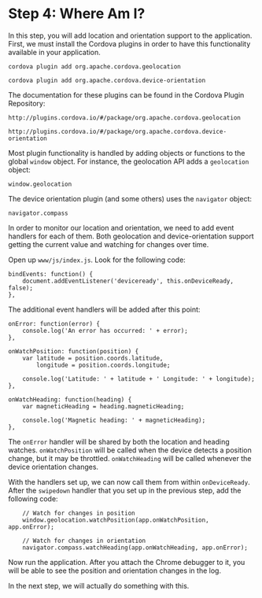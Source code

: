 # Step 4: Where Am I?

In this step, you will add location and orientation support to the
application.  First, we must install the Cordova plugins in order to have
this functionality available in your application.

    cordova plugin add org.apache.cordova.geolocation

    cordova plugin add org.apache.cordova.device-orientation

The documentation for these plugins can be found in the Cordova Plugin
Repository:

    http://plugins.cordova.io/#/package/org.apache.cordova.geolocation

    http://plugins.cordova.io/#/package/org.apache.cordova.device-orientation

Most plugin functionality is handled by adding objects or functions to the
global `window` object.  For instance, the geolocation API adds a `geolocation`
object:

    window.geolocation

The device orientation plugin (and some others) uses the `navigator` object:

    navigator.compass

In order to monitor our location and orientation, we need to add event
handlers for each of them. Both geolocation and device-orientation support
getting the current value and watching for changes over time.

Open up `www/js/index.js`.  Look for the following code:

    bindEvents: function() {
        document.addEventListener('deviceready', this.onDeviceReady, false);
    },

The additional event handlers will be added after this point:

    onError: function(error) {
        console.log('An error has occurred: ' + error);
    },

    onWatchPosition: function(position) {
        var latitude = position.coords.latitude,
            longitude = position.coords.longitude;

        console.log('Latitude: ' + latitude + ' Longitude: ' + longitude);
    },

    onWatchHeading: function(heading) {
        var magneticHeading = heading.magneticHeading;

        console.log('Magnetic heading: ' + magneticHeading);
    },

The `onError` handler will be shared by both the location and heading watches.
`onWatchPosition` will be called when the device detects a position change, but
it may be throttled.  `onWatchHeading` will be called whenever the device
orientation changes.

With the handlers set up, we can now call them from within `onDeviceReady`.
After the `swipedown` handler that you set up in the previous step, add
the following code:

        // Watch for changes in position
        window.geolocation.watchPosition(app.onWatchPosition, app.onError);

        // Watch for changes in orientation
        navigator.compass.watchHeading(app.onWatchHeading, app.onError);

Now run the application.  After you attach the Chrome debugger to it, you will
be able to see the position and orientation changes in the log.

In the next step, we will actually do something with this.

